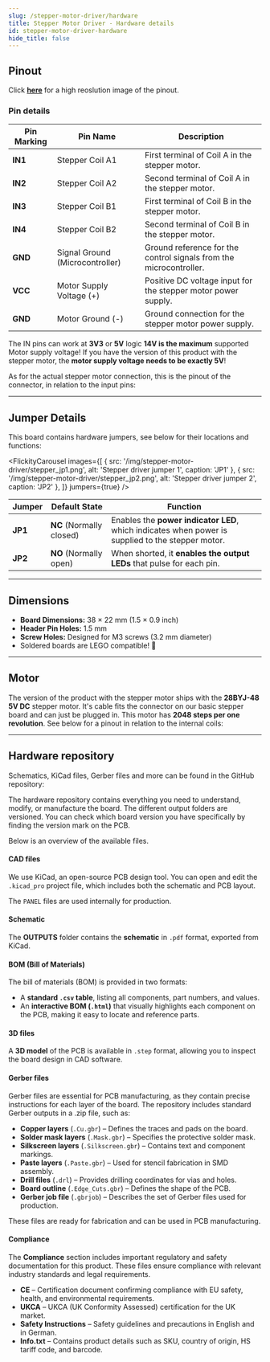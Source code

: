 ```yaml
---
slug: /stepper-motor-driver/hardware
title: Stepper Motor Driver - Hardware details
id: stepper-motor-driver-hardware
hide_title: false
---
```


## Pinout

<CenteredImage src="/img/stepper-motor-driver/333134_pinout.jpg" alt="Pinout" />

Click [**here**](/img/stepper-motor-driver/333134_pinout.jpg) for a high reoslution image of the pinout.

### Pin details

| Pin Marking | Pin Name                        | Description                                                        |
| ----------- | ------------------------------- | ------------------------------------------------------------------ |
| **IN1**     | Stepper Coil A1                 | First terminal of Coil A in the stepper motor.                     |
| **IN2**     | Stepper Coil A2                 | Second terminal of Coil A in the stepper motor.                    |
| **IN3**     | Stepper Coil B1                 | First terminal of Coil B in the stepper motor.                     |
| **IN4**     | Stepper Coil B2                 | Second terminal of Coil B in the stepper motor.                    |
| **GND**     | Signal Ground (Microcontroller) | Ground reference for the control signals from the microcontroller. |
| **VCC**     | Motor Supply Voltage (+)        | Positive DC voltage input for the stepper motor power supply.      |
| **GND**     | Motor Ground (-)                | Ground connection for the stepper motor power supply.              |


<InfoBox>The IN pins can work at **3V3** or **5V** logic</InfoBox>
<WarningBox>**14V is the maximum** supported Motor supply voltage!</WarningBox>
<WarningBox>If you have the version of this product with the stepper motor, the **motor supply voltage needs to be exactly 5V**!</WarningBox>

As for the actual stepper motor connection, this is the pinout of the connector, in relation to the input pins:

<CenteredImage src="/img/stepper-motor-driver/stepper_pinout.jpg" alt="Basic stepper driver connected to Dasduino CORE" caption="Basic stepper driver connected to Dasduino CORE" width="600px" />

---

## Jumper Details

This board contains hardware jumpers, see below for their locations and functions:

<FlickityCarousel
  images={[
    { src: '/img/stepper-motor-driver/stepper_jp1.png', alt: 'Stepper driver jumper 1', caption: 'JP1' },
    { src: '/img/stepper-motor-driver/stepper_jp2.png', alt: 'Stepper driver jumper 2', caption: 'JP2' },
  ]}
  jumpers={true}
/>

| Jumper  | Default State            | Function                                                                                          |
| ------- | ------------------------ | ------------------------------------------------------------------------------------------------- |
| **JP1** | **NC** (Normally closed) | Enables the **power indicator LED**, which indicates when power is supplied to the stepper motor. |
| **JP2** | **NO** (Normally open)   | When shorted, it **enables the output LEDs** that pulse for each pin.                             |

---

## Dimensions

- **Board Dimensions:** 38 × 22 mm (1.5 × 0.9 inch)
- **Header Pin Holes:** 1.5 mm
- **Screw Holes:** Designed for M3 screws (3.2 mm diameter)
- Soldered boards are LEGO compatible! 🧱

---

## Motor

The version of the product with the stepper motor ships with the **28BYJ-48 5V DC** stepper motor. It's cable fits the connector on our basic stepper board and can just be plugged in. This motor has **2048 steps per one revolution**. See below for a pinout in relation to the internal coils:

<CenteredImage src="/img/stepper-motor-driver/motor.png" alt="28BYJ-48 5V DC stepper motor" caption="28BYJ-48 5V DC stepper motor" width="400px" />

---

## Hardware repository

Schematics, KiCad files, Gerber files and more can be found in the GitHub repository:

<QuickLink 
  title="Basic stepper driver Hardware design" 
  description="GitHub hardware repository for this product"
  url="https://github.com/SolderedElectronics/Basic-stepper-driver-hardware-design/tree/main" 
/> 


The hardware repository contains everything you need to understand, modify, or manufacture the board. The different output folders are versioned. You can check which board version you have specifically by finding the version mark on the PCB.

Below is an overview of the available files.  

#### CAD files

We use KiCad, an open-source PCB design tool. You can open and edit the `.kicad_pro` project file, which includes both the schematic and PCB layout.  

The `PANEL` files are used internally for production.  

#### Schematic

The **OUTPUTS** folder contains the **schematic** in `.pdf` format, exported from KiCad.

#### BOM (Bill of Materials)

The bill of materials (BOM) is provided in two formats:  

- A **standard `.csv` table**, listing all components, part numbers, and values.  
- An **interactive BOM (`.html`)** that visually highlights each component on the PCB, making it easy to locate and reference parts.  


#### 3D files

A **3D model** of the PCB is available in `.step` format, allowing you to inspect the board design in CAD software.  

#### Gerber files 

Gerber files are essential for PCB manufacturing, as they contain precise instructions for each layer of the board. The repository includes standard Gerber outputs in a .zip file, such as:  

- **Copper layers** (`.Cu.gbr`) – Defines the traces and pads on the board.  
- **Solder mask layers** (`.Mask.gbr`) – Specifies the protective solder mask.  
- **Silkscreen layers** (`.Silkscreen.gbr`) – Contains text and component markings.  
- **Paste layers** (`.Paste.gbr`) – Used for stencil fabrication in SMD assembly.  
- **Drill files** (`.drl`) – Provides drilling coordinates for vias and holes.  
- **Board outline** (`.Edge_Cuts.gbr`) – Defines the shape of the PCB.  
- **Gerber job file** (`.gbrjob`) – Describes the set of Gerber files used for production.  

These files are ready for fabrication and can be used in PCB manufacturing.

#### Compliance  

The **Compliance** section includes important regulatory and safety documentation for this product. These files ensure compliance with relevant industry standards and legal requirements.  

- **CE** – Certification document confirming compliance with EU safety, health, and environmental requirements.  
- **UKCA** – UKCA (UK Conformity Assessed) certification for the UK market.  
- **Safety Instructions** – Safety guidelines and precautions in English and in German.
- **Info.txt** – Contains product details such as SKU, country of origin, HS tariff code, and barcode.  

